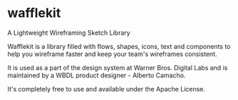 # wafflekit
A Lightweight Wireframing Sketch Library

Wafflekit is a library filled with flows, shapes, icons, text and components to help you wireframe faster and keep your team's wireframes consistent.

It is used as a part of the design system at Warner Bros. Digital Labs and is maintained by a WBDL product designer - Alberto Camacho.

It's completely free to use and available under the Apache License.

